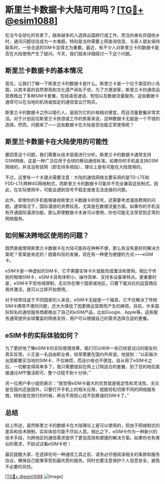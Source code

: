 # 斯里兰卡数据卡大陆可用吗？[[TG💪+ @esim1088](https://t.me/s/esim1088)]

在当今全球化的背景下，越来越多的人选择出国旅行或工作。而当你身处异国他乡时，通讯问题往往成为一大难题。特别是当你需要上网查询信息、与家人朋友保持联系时，一张合适的SIM卡显得尤为重要。最近，有不少人对斯里兰卡的数据卡能否在大陆使用产生了疑问。今天，我们就来详细探讨一下这个问题。

## 斯里兰卡数据卡的基本情况

首先，让我们了解一下斯里兰卡的数据卡是什么。斯里兰卡是一个位于南亚的小岛国，以其丰富的自然景观和文化遗产闻名于世。为了方便游客，斯里兰卡的通信运营商推出了多种SIM卡套餐，包括语音通话、短信以及数据流量服务。这些数据卡通常可以在当地的机场或指定的通信营业厅购买。

斯里兰卡的数据卡之所以吸引人，是因为它的价格相对便宜，而且流量套餐非常灵活。对于计划前往斯里兰卡旅游或工作的旅客来说，这种数据卡无疑是一个不错的选择。然而，问题来了——这些数据卡在大陆是否也能正常使用呢？

## 斯里兰卡数据卡在大陆使用的可能性

要回答这个问题，我们需要从技术层面进行分析。斯里兰卡的数据卡通常支持GSM网络，这是一种广泛应用于全球的移动通信标准。如果你的手机是支持GSM网络的，并且没有锁网（即支持多频段），理论上是有可能在大陆使用的。

不过，这里有一个关键点需要注意：大陆的通信网络主要采用的是TD-LTE和FDD-LTE两种4G网络制式，而斯里兰卡的数据卡可能并不完全兼容这些制式。因此，在实际使用中，可能会遇到信号不稳定或者无法连接的问题。

此外，即使你的手机能够接收斯里兰卡数据卡的信号，还需要考虑漫游费用的问题。通常情况下，国际漫游的资费较高，尤其是在数据流量方面。如果你的手机没有开通国际漫游功能，那么即使数据卡本身可以使用，你也可能无法享受到正常的网络服务。

## 如何解决跨地区使用的问题？

既然直接使用斯里兰卡数据卡在大陆可能存在种种不便，那么有没有更好的解决方案呢？答案是肯定的！随着科技的发展，现在有一种更为便捷的方式——eSIM卡。

eSIM卡是一种虚拟的SIM卡，它不需要实体卡片就能完成激活和使用。相比于传统的物理SIM卡，eSIM卡具有体积小、操作简单、支持多设备等特点。更重要的是，eSIM卡不受地域限制，无论你在哪个国家或地区，只要下载对应的运营商应用并激活，就可以立即开始使用。

对于经常往返于不同国家的人来说，eSIM卡无疑是一个福音。它不仅解决了传统SIM卡携带不便的问题，还大大降低了因更换运营商而产生的麻烦。目前，许多国际知名的通信服务商都推出了自己的eSIM产品，比如Google、Apple等。这些服务通常提供全球覆盖的网络支持，用户可以根据自己的需求选择合适的套餐。

## eSIM卡的实际体验如何？

为了更好地了解eSIM卡的实际使用效果，我们可以听听一些已经尝试过的朋友的真实反馈。小王是一名自由职业者，经常需要在国内外奔波。他提到：“以前每次出国都要买当地的SIM卡，不仅麻烦，而且价格也不便宜。自从用了eSIM卡之后，一切都变得简单多了。我只需要提前在网上订购适合的套餐，到了目的地后直接通过APP激活即可，整个过程不到十分钟。”

另一位用户李小姐则表示：“我觉得eSIM卡最大的优势就是稳定性和灵活性。无论是在国内还是国外，只要打开手机上的相关应用，就能轻松切换不同的网络服务商。特别是在旅行的时候，再也不用担心找不到靠谱的SIM卡了。”

## 总结

综上所述，虽然斯里兰卡的数据卡在大陆理论上是可以使用的，但由于网络制式的差异和技术限制，实际体验可能不尽如人意。相比之下，eSIM卡作为一种新兴的技术手段，为跨地区的通信需求提供了更加高效和便捷的解决方案。如果你也有类似的需求，不妨试试看eSIM卡吧！

最后提醒大家，在选择任何一种通信工具之前，请务必仔细阅读相关的条款和服务协议，确保自己能够享受到最优质的服务。同时也要注意保护个人信息安全，避免不必要的风险。

[[TG💪+ @esim1088](https://t.me/s/esim1088) ![Image](https://i.postimg.cc/4NQfJmqS/Snipaste-2025-05-13-00-14-12.png)]